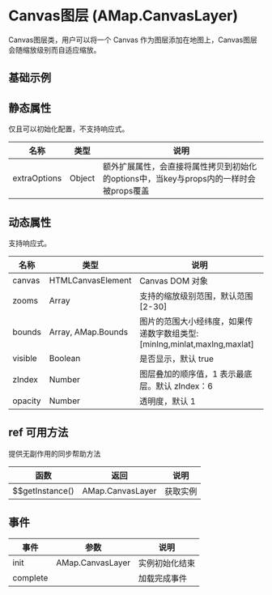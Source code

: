 # Canvas图层 (AMap.CanvasLayer)
Canvas图层类，用户可以将一个 Canvas 作为图层添加在地图上，Canvas图层会随缩放级别而自适应缩放。

## 基础示例

<vuep template="#example"></vuep>

<script v-pre type="text/x-template" id="example">

  <template>
    <div class="amap-page-container">
      <el-amap  :zoom="zoom" :center="center" @init="initMap" class="amap-demo">
        <el-amap-layer-canvas v-if="canvas" :canvas="canvas" :bounds="bounds" :visible="visible" @init="initLayer"></el-amap-layer-canvas>
      </el-amap>
      <div class="toolbar">
        <button type="button" name="button" @click="toggleVisible">{{visible ? '隐藏图层' : '显示图层'}}</button>
      </div>
    </div>
  </template>

  <style>
    .amap-demo {
      height: 300px;
    }
  </style>

  <script>
    module.exports = {
      name: 'amap-page',
      data() {
        return {
          zoom: 15,
          center: [116.33719, 39.942384],
          visible: true,
          bounds: [116.327911, 39.939229,116.342659, 39.946275],
          canvas: null,
          context: null
        };
      },
      methods: {
        toggleVisible(){
          this.visible = !this.visible;
        },
        initMap(map){
          var canvas = document.createElement('canvas');
          canvas.width = canvas.height = 200;
      
          var context = canvas.getContext('2d');
          context.fillStyle = 'rgb(0,100,255)';
          context.strokeStyle = 'white';
          context.globalAlpha = 1;
          context.lineWidth = 2;
          this.canvas = canvas;
          this.context = context;
        },
        initLayer(layer){
          var radious = 0;
          var draw = () => {
              this.context.clearRect(0, 0, 200, 200);
              this.context.globalAlpha = (this.context.globalAlpha - 0.01 + 1) % 1;
              radious = (radious + 1) % 100;
      
              this.context.beginPath();
              this.context.arc(100, 100, radious, 0, 2 * Math.PI);
              this.context.fill();
              this.context.stroke();
      
              // 刷新渲染图层
              layer.reFresh();
      
              AMap.Util.requestAnimFrame(draw);
          };
          draw();
        }
      }
    };
  </script>

</script>


## 静态属性
仅且可以初始化配置，不支持响应式。

名称 | 类型 | 说明
---|---|---|
extraOptions | Object | 额外扩展属性，会直接将属性拷贝到初始化的options中，当key与props内的一样时会被props覆盖

## 动态属性
支持响应式。

名称 | 类型 | 说明
---|---|---|
canvas | HTMLCanvasElement | Canvas DOM 对象
zooms | Array | 支持的缩放级别范围，默认范围 [2-30]
bounds | Array, AMap.Bounds | 图片的范围大小经纬度，如果传递数字数组类型: [minlng,minlat,maxlng,maxlat]
visible | Boolean | 是否显示，默认 true
zIndex | Number | 图层叠加的顺序值，1 表示最底层。默认 zIndex：6
opacity | Number | 透明度，默认 1

## ref 可用方法
提供无副作用的同步帮助方法

函数 | 返回 | 说明
---|---|---|
$$getInstance() | AMap.CanvasLayer | 获取实例

## 事件

事件 | 参数 | 说明
---|---|---|
init | AMap.CanvasLayer | 实例初始化结束
complete |  | 加载完成事件

